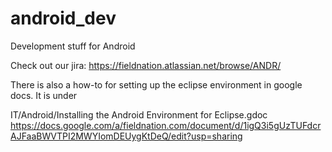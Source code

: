 android_dev
===========

Development stuff for Android

Check out our jira:
https://fieldnation.atlassian.net/browse/ANDR/

There is also a how-to for setting up the eclipse environment in google docs. It is under 

IT/Android/Installing the Android Environment for Eclipse.gdoc
https://docs.google.com/a/fieldnation.com/document/d/1igQ3i5gUzTUFdcrAJFaaBWVTPI2MWYIomDEUygKtDeQ/edit?usp=sharing
